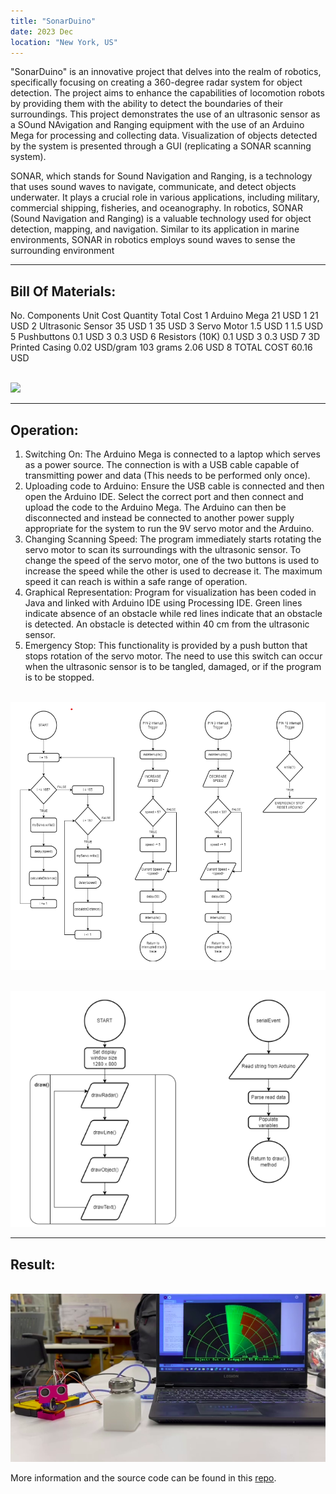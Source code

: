 ```yaml
---
title: "SonarDuino"
date: 2023 Dec
location: "New York, US"
---
```

"SonarDuino" is an innovative project that delves into the realm of robotics, specifically focusing
on creating a 360-degree radar system for object detection. The project aims to enhance the
capabilities of locomotion robots by providing them with the ability to detect the boundaries of
their surroundings. This project demonstrates the use of an ultrasonic sensor as a SOund
NAvigation and Ranging equipment with the use of an Arduino Mega for processing and
collecting data. Visualization of objects detected by the system is presented through a GUI
(replicating a SONAR scanning system).

SONAR, which stands for Sound Navigation and Ranging, is a technology that uses sound waves
to navigate, communicate, and detect objects underwater. It plays a crucial role in various
applications, including military, commercial shipping, fisheries, and oceanography. In robotics,
SONAR (Sound Navigation and Ranging) is a valuable technology used for object detection,
mapping, and navigation. Similar to its application in marine environments, SONAR in robotics
employs sound waves to sense the surrounding environment

---
Bill Of Materials:
---

No. Components Unit Cost Quantity Total Cost
1 Arduino Mega 21 USD 1 21 USD
2 Ultrasonic Sensor 35 USD 1 35 USD
3 Servo Motor 1.5 USD 1 1.5 USD
5 Pushbuttons 0.1 USD 3 0.3 USD
6 Resistors (10K) 0.1 USD 3 0.3 USD
7 3D Printed Casing 0.02 USD/gram 103 grams 2.06 USD
8 TOTAL COST 60.16 USD

<br/><img src='/images/systemdesign.jpg'>

---
Operation:
---
1. Switching On:
The Arduino Mega is connected to a laptop which serves as a power source. The connection is
with a USB cable capable of transmitting power and data (This needs to be performed only
once).
2. Uploading code to Arduino:
Ensure the USB cable is connected and then open the Arduino IDE. Select the correct port and
then connect and upload the code to the Arduino Mega. The Arduino can then be disconnected
and instead be connected to another power supply appropriate for the system to run the 9V servo
motor and the Arduino.
3. Changing Scanning Speed:
The program immediately starts rotating the servo motor to scan its surroundings with the
ultrasonic sensor. To change the speed of the servo motor, one of the two buttons is used to
increase the speed while the other is used to decrease it. The maximum speed it can reach is
within a safe range of operation.
4. Graphical Representation:
Program for visualization has been coded in Java and linked with Arduino IDE using Processing
IDE. Green lines indicate absence of an obstacle while red lines indicate that an obstacle is
detected. An obstacle is detected within 40 cm from the ultrasonic sensor.
5. Emergency Stop:
This functionality is provided by a push button that stops rotation of the servo motor. The need to
use this switch can occur when the ultrasonic sensor is to be tangled, damaged, or if the program
is to be stopped.

<br/><img src='/images/arduino flowchart.png'>

<br/><img src='/images/sonar display.png'>

---
Result:
---

<br/><img src='/images/sonarduinoinaction.png'>



More information and the source code can be found in this [repo](https://github.com/shantanu-ghodgaonkar/NYU_Sonarduino).
